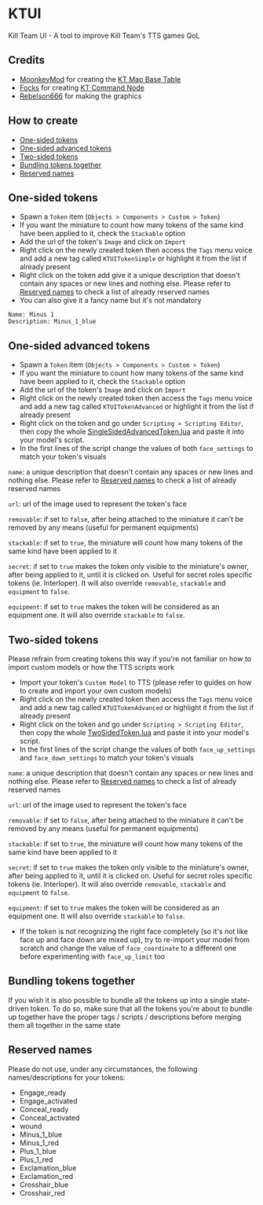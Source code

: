 # KTUI
Kill Team UI - A tool to improve Kill Team's TTS games QoL

## Credits
* [MoonkeyMod](https://steamcommunity.com/id/moonkey2010) for creating the [KT Map Base Table](https://steamcommunity.com/sharedfiles/filedetails/?id=2574389665)
* [Focks](https://steamcommunity.com/id/zeuglinredux) for creating [KT Command Node](https://steamcommunity.com/sharedfiles/filedetails/?id=2614731381&searchtext=Command+node)
* [Rebelson666](https://discordapp.com/users/330047329988116480) for making the graphics

## How to create
* [One-sided tokens](#one-sided-tokens)
* [One-sided advanced tokens](#one-sided-advanced-tokens)
* [Two-sided tokens](#two-sided-tokens)
* [Bundling tokens together](#bundling-tokens-together)
* [Reserved names](#reserved-names)

## One-sided tokens
* Spawn a `Token` item (`Objects > Components > Custom > Token`)
* If you want the miniature to count how many tokens of the same kind have been applied to it, check the `Stackable` option
* Add the url of the token's `Image` and click on `Import`
* Right click on the newly created token then access the `Tags` menu voice and add a new tag called `KTUITokenSimple` or highlight it from the list if already present
* Right click on the token add give it a unique description that doesn't contain any spaces or new lines and nothing else. Please refer to [Reserved names](#reserved-names) to check a list of already reserved names
* You can also give it a fancy name but it's not mandatory
```
Name: Minus 1
Description: Minus_1_blue
```

## One-sided advanced tokens
* Spawn a `Token` item (`Objects > Components > Custom > Token`)
* If you want the miniature to count how many tokens of the same kind have been applied to it, check the `Stackable` option
* Add the url of the token's `Image` and click on `Import`
* Right click on the newly created token then access the `Tags` menu voice and add a new tag called `KTUITokenAdvanced` or highlight it from the list if already present
* Right click on the token and go under `Scripting > Scripting Editor`, then copy the whole [SingleSidedAdvancedToken.lua](https://github.com/nyirsh/KTUI/blob/main/Scripts/SingleSidedAdvancedToken.lua) and paste it into your model's script.
* In the first lines of the script change the values of both `face_settings` to match your token's visuals

`name`: a unique description that doesn't contain any spaces or new lines and nothing else. Please refer to [Reserved names](#reserved-names) to check a list of already reserved names

`url`: url of the image used to represent the token's face

`removable`: if set to `false`, after being attached to the miniature it can't be removed by any means (useful for permanent equipments)

`stackable`: if set to `true`, the miniature will count how many tokens of the same kind have been applied to it

`secret`: if set to `true` makes the token only visible to the miniature's owner, after being applied to it, until it is clicked on. Useful for secret roles specific tokens (ie. Interloper). It will also override `removable`, `stackable` and `equipment` to `false`.

`equipment`: if set to `true` makes the token will be considered as an equipment one. It will also override `stackable` to `false`.

## Two-sided tokens
Please refrain from creating tokens this way if you're not familiar on how to import custom models or how the TTS scripts work
* Import your token's `Custom Model` to TTS (please refer to guides on how to create and import your own custom models)
* Right click on the newly created token then access the `Tags` menu voice and add a new tag called `KTUITokenAdvanced` or highlight it from the list if already present
* Right click on the token and go under `Scripting > Scripting Editor`, then copy the whole [TwoSidedToken.lua](https://github.com/nyirsh/KTUI/blob/main/Scripts/TwoSidedToken.lua) and paste it into your model's script.
* In the first lines of the script change the values of both `face_up_settings` and `face_down_settings` to match your token's visuals

`name`: a unique description that doesn't contain any spaces or new lines and nothing else. Please refer to [Reserved names](#reserved-names) to check a list of already reserved names

`url`: url of the image used to represent the token's face

`removable`: if set to `false`, after being attached to the miniature it can't be removed by any means (useful for permanent equipments)

`stackable`: if set to `true`, the miniature will count how many tokens of the same kind have been applied to it

`secret`: if set to `true` makes the token only visible to the miniature's owner, after being applied to it, until it is clicked on. Useful for secret roles specific tokens (ie. Interloper). It will also override `removable`, `stackable` and `equipment` to `false`.

`equipment`: if set to `true` makes the token will be considered as an equipment one. It will also override `stackable` to `false`.

* If the token is not recognizing the right face completely (so it's not like face up and face down are mixed up), try to re-import your model from scratch and change the value of `face_coordinate` to a different one before experimenting with `face_up_limit` too

## Bundling tokens together
If you wish it is also possible to bundle all the tokens up into a single state-driven token. To do so, make sure that all the tokens you're about to bundle up together have the proper tags / scripts / descriptions before merging them all together in the same state

## Reserved names
Please do not use, under any circumstances, the following names/descriptions for your tokens:
* Engage_ready
* Engage_activated
* Conceal_ready
* Conceal_activated
* wound
* Minus_1_blue
* Minus_1_red
* Plus_1_blue
* Plus_1_red
* Exclamation_blue
* Exclamation_red
* Crosshair_blue
* Crosshair_red
